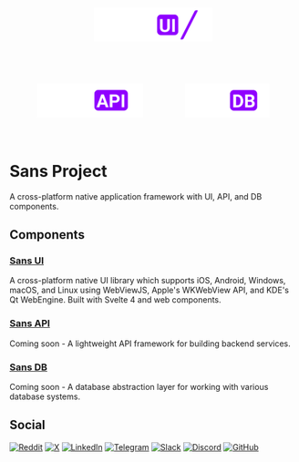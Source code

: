 <p align="center">
  <a href="./ui"><img src="ui/static/logos/ui/logo.sans-ui.white.svg" alt="Sans UI Logo" height="60" style="margin: 2.2rem;" /></a>
  <a href="./api"><img src="ui/static/logos/api/logo.sans-api.white.svg" alt="Sans API Logo" height="60" style="margin: 2.2rem;" /></a>
  <a href="./db"><img src="ui/static/logos/db/logo.sans-db.white.svg" alt="Sans DB Logo" height="60" style="margin: 2.2rem;" /></a>
</p>

# Sans Project

A cross-platform native application framework with UI, API, and DB components.

## Components

### [Sans UI](./ui/README.md)

A cross-platform native UI library which supports iOS, Android, Windows, macOS, and Linux using WebViewJS, Apple's WKWebView API, and KDE's Qt WebEngine. Built with Svelte 4 and web components.

### [Sans API](./api/README.md)

Coming soon - A lightweight API framework for building backend services.

### [Sans DB](./db/README.md)

Coming soon - A database abstraction layer for working with various database systems.

## Social

[![Reddit](https://img.shields.io/badge/Reddit-FF4500?style=for-the-badge&logo=reddit&logoColor=white)](https://reddit.com/r/profullstack)
[![X](https://img.shields.io/badge/X-%23000000.svg?style=for-the-badge&logo=X&logoColor=white)](https://x.com/profullstack)
[![LinkedIn](https://img.shields.io/badge/linkedin-%230077B5.svg?style=for-the-badge&logo=linkedin&logoColor=white)](https://www.linkedin.com/company/profullstack/)
[![Telegram](https://img.shields.io/badge/Telegram-2CA5E0?style=for-the-badge&logo=telegram&logoColor=white)](https://t.me/profullstack)
[![Slack](https://img.shields.io/badge/Slack-4A154B?style=for-the-badge&logo=slack&logoColor=white)](https://flightclub.profullstack.com)
[![Discord](https://img.shields.io/badge/Discord-%235865F2.svg?style=for-the-badge&logo=discord&logoColor=white)](https://discord.gg/kQVRVfSEVE)
[![GitHub](https://img.shields.io/badge/github-%23121011.svg?style=for-the-badge&logo=github&logoColor=white)](https://github.com/profullstack/)
